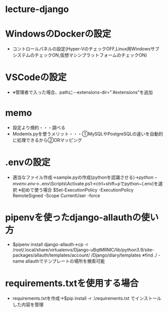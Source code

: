 # lecture-django
# WindowsのDockerの設定
* コントロールパネルの設定(Hyper-VのチェックOFF,Linux用WindowsサブシステムのチェックON,仮想マシンプラットフォームのチェックON)
# VSCodeの設定
* ※管理者で入った場合、pathに--extensions-dir=".¥extensions"を追加
# memo
* 設定より規約・・・調べる
* Modemls.pyを使うメリット・・・①MySQLやPostgreSQLの違いを自動的に処理できるから②ORマッピング
# .envの設定
* 適当なファイル作成→sample.pyの作成(pythonを認識させる)→$python -m venv .env→$.\.env\Scripts\Activate.ps1→ctrl+shift+pでpython~(.env)を選択 ※初めて使う場合 $Set-ExecutionPolicy -ExecutionPolicy RemoteSigned -Scope CurrentUser -force
# pipenvを使ったdjango-allauthの使い方
* $pipenv install django-allauth→cp -r /root/.local/share/virtualenvs/Django-uBqtMRMC/lib/python3.9/site-packages/allauth/templates/account/ /Django/diary/templates ※find ./ -name allauthでテンプレートの場所を検索可能
# requirements.txtを使用する場合
* requirements.txtを作成→$pip install -r .\requirements.txt でインストールした内容を管理